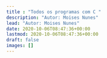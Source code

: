 ```yaml
---
title : "Todos os programas com C "
description: "Autor: Moises Nunes"
lead: "Autor: Moises Nunes"
date: 2020-10-06T08:47:36+00:00
lastmod: 2020-10-06T08:47:36+00:00
draft: false
images: []
---
```

